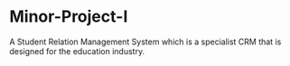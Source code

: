 # Minor-Project-I
A Student Relation Management System which is a specialist CRM that is designed for the education industry.
